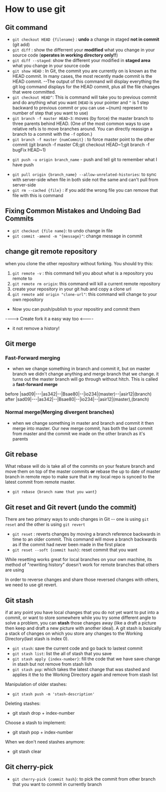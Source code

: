 # How to use git

## Git command
- `git checkout HEAD {filename}` : __undo__ a change in staged __not in commit__ (git add)
- `git diff` : show the differrent your __modified__ what you change in your source code (__operates in working directory only!!__)
- `git diff --staged`: show the different your modified in __staged area__ what you change in your source code
- `git show HEAD` : In Git, the commit you are currently on is known as the HEAD commit. In many cases, the most recently made commit is the HEAD commit. --The output of this command will display everything the git log command displays for the HEAD commit, plus all the file changes that were committed.
- `git checkout HEAD^`: This is command will take you to previous commit and do anything what you want (`HEAD` is your pointer and `^` is 1 step backward to previous commit or you can use ~{num} represent to number of step that you want to use)
- `git branch -f master HEAD~3`: moves (by force) the master branch to three parents behind HEAD. (One of the most common ways to use relative refs is to move branches around. You can directly reassign a branch to a commit with the `-f` option.)
- `git branch -f master {numCommit}` : to force master point to the other commit
(git branch -f master C6;git checkout HEAD~1;git branch -f bugFix HEAD~1)
<!-- push -->
- `git push -u origin branch_name` - push and tell git to remember what I have push
<!-- pull -->
- `git pull origin {branch_name} --allow-unrelated-histories`: to sync with server-side when file in both side not the same and can't pull from server-side
- `git rm --cached {file}` : if you add the wrong file you can remove that file with this is command

## Fixing Common Mistakes and Undoing Bad Commits
- `git checkout {file name}`: to undo change in file
- `git commit -amend -m "{message}"`: change message in commit



## change git remote repository
when you clone the other repository without forking. You should try this:
1. `git remote -v` : this command tell you about what is a repository you remote to
2. `git remote rm origin`: this command will kill a current remote repository
3. create your repository in your git hub and copy a clone url
4. `git remote add origin "clone-url"`: this command will change to your own repository
- Now you can push/publish to your repositiry and commit them

----> Create fork it a easy way too <----
- it not remove a history!

## Git merge
### Fast-Forward merging
- when we change something in branch and commit it, but on master branch we didn't change anything and merge branch that we change. it turns out the master branch will go through without hitch. This is called a __fast-forward merge__

before
|sad09|---|as342|--|Bsae80|--|io234|(master)--|asir12|(branch)<br>
after
|sad09|---|as342|--|Bsae80|--|io234|--|asir12|(master),(branch)

### Normal merge(Merging divergent branches)
- when we change something in master and branch and commit it then merge into master. Our new merge commit, has both the last commit from master and the commit we made on the other branch as it's parents

## Git rebase
What rebase will do is take all of the commits on your feature branch and move them on top of the master commits __or__ rebase the up to date of master branch in remote repo to make sure that in my local repo is synced to the latest commit from remote master.
- `git rebase {branch name that you want}`

## Git reset and Git revert (undo the commit)
There are two primary ways to undo changes in Git -- one is using `git reset` and the other is using `git revert`
- `git reset` : reverts changes by moving a branch reference backwards in time to an older commit. This  command will move a branch backwards as if the commit had never been made in the first place
- `git reset --soft {commit hash}`: reset commit that you want

While resetting works great for local branches on your own machine, its method of "rewriting history" doesn't work for remote branches that others are using

In order to reverse changes and share those reversed changes with others, we need to use git revert.

## Git stash
if at any point you have local changes that you do not yet want to put into a commit, or want to store somewhere while you try some different angle to solve a problem, you can __stash__ those changes away
(like a draft a picture then keep and draft a new picture with another ideal). A git stash is basically a stack of changes on which you store any changes to the Working Directory(last stash is index 0).
- `git stash`: save the current code and go back to lastest commit
- `git stash list`: list the all of stash that you save
- `git stash apply {index-number}`: fill the code that we have save change in stash but not remove from stash lish
- `git stash pop`: which takes the latest change that was stashed and applies it the to the Working Directory again and remove from stash list

Manipulation of older stashes:
- `git stash push -m 'stash-description'`

Deleting stashes:
- git stash drop + index-number

Choose a stash to implement:
- git stash pop + index-number

When we don't need stashes anymore:
- git stash clear

## Git cherry-pick
- `git cherry-pick {commit hash}`: to pick the commit from other branch that you want to commit in currently branch
